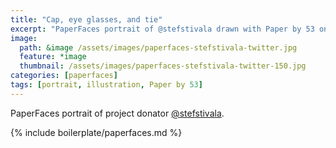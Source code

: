 ```yaml
---
title: "Cap, eye glasses, and tie"
excerpt: "PaperFaces portrait of @stefstivala drawn with Paper by 53 on an iPad."
image: 
  path: &image /assets/images/paperfaces-stefstivala-twitter.jpg 
  feature: *image
  thumbnail: /assets/images/paperfaces-stefstivala-twitter-150.jpg
categories: [paperfaces]
tags: [portrait, illustration, Paper by 53]
---
```


PaperFaces portrait of project donator [@stefstivala](https://twitter.com/stefstivala).

{% include boilerplate/paperfaces.md %}
